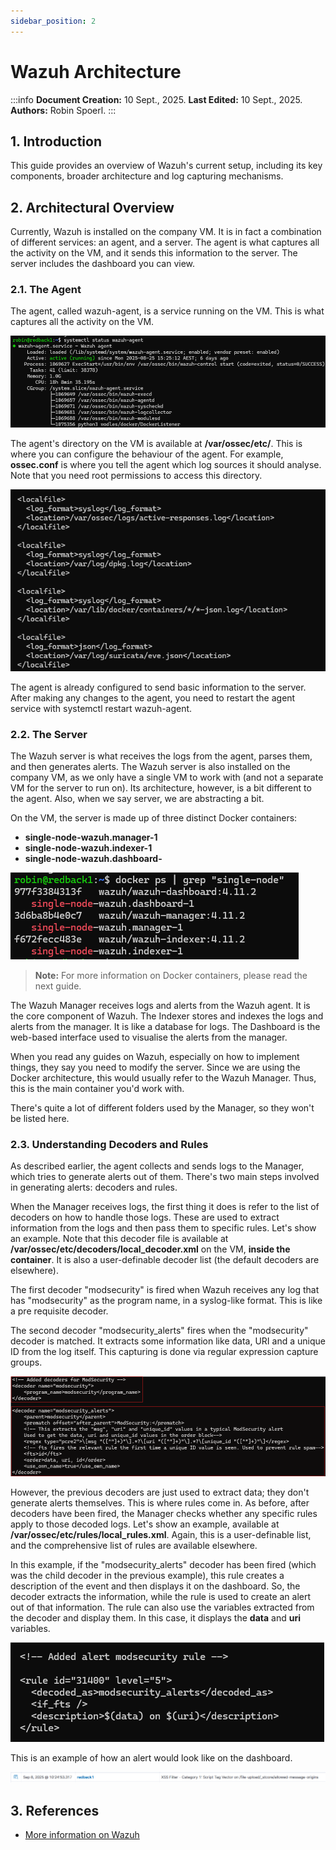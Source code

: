 ```yaml
---
sidebar_position: 2
---
```


# Wazuh Architecture

:::info
**Document Creation:** 10 Sept., 2025. **Last Edited:** 10 Sept., 2025. **Authors:** Robin Spoerl.
:::

## 1. Introduction 

This guide provides an overview of Wazuh's current setup, including its key components, broader architecture and log capturing mechanisms. 

## 2. Architectural Overview

Currently, Wazuh is installed on the company VM. It is in fact a combination of different services: an agent, and a server. The agent is what captures all the activity on the VM, and it sends this information to the server. The server includes the dashboard you can view. 

### 2.1. The Agent

The agent, called wazuh-agent, is a service running on the VM. This is what captures all the activity on the VM.

![Wazuh agent service](img-wazuh/wazuh-agent.png)

The agent's directory on the VM is available at **/var/ossec/etc/**. This is where you can configure the behaviour of the agent. For example, **ossec.conf** is where you tell the agent which log sources it should analyse. Note that you need root permissions to access this directory. 

![Wazuh agent conf](img-wazuh/agent-conf.png)

The agent is already configured to send basic information to the server. After making any changes to the agent, you need to restart the agent service with systemctl restart wazuh-agent. 

### 2.2. The Server

The Wazuh server is what receives the logs from the agent, parses them, and then generates alerts. The Wazuh server is also installed on the company VM, as we only have a single VM to work with (and not a separate VM for the server to run on). Its architecture, however, is a bit different to the agent. Also, when we say server, we are abstracting a bit.

On the VM, the server is made up of three distinct Docker containers: 
- **single-node-wazuh.manager-1**
- **single-node-wazuh.indexer-1**
- **single-node-wazuh.dashboard-**

![Wazuh agent conf](img-wazuh/wazuh-architecture.png) 

> **Note:** For more information on Docker containers, please read the next guide. 

The Wazuh Manager receives logs and alerts from the Wazuh agent. It is the core component of Wazuh.
The Indexer stores and indexes the logs and alerts from the manager. It is like a database for logs.
The Dashboard is the web-based interface used to visualise the alerts from the manager. 

When you read any guides on Wazuh, especially on how to implement things, they say you need to modify the server. Since we are using the Docker architecture, this would usually refer to the Wazuh Manager. Thus, this is the main container you'd work with. 

There's quite a lot of different folders used by the Manager, so they won't be listed here. 

### 2.3. Understanding Decoders and Rules

As described earlier, the agent collects and sends logs to the Manager, which tries to generate alerts out of them. There's two main steps involved in generating alerts: decoders and rules.

When the Manager receives logs, the first thing it does is refer to the list of decoders on how to handle those logs. These are used to extract information from the logs and then pass them to specific rules. Let's show an example. Note that this decoder file is available at **/var/ossec/etc/decoders/local_decoder.xml** on the VM, **inside the container**. It is also a user-definable decoder list (the default decoders are elsewhere).

The first decoder "modsecurity" is fired when Wazuh receives any log that has "modsecurity" as the program name, in a syslog-like format. This is like a pre requisite decoder.

The second decoder "modsecurity_alerts" fires when the "modsecurity" decoder is matched. It extracts some information like data, URI and a unique ID from the log itself. This capturing is done via regular expression capture groups. 

![Wazuh agent conf](img-wazuh/wazuh-decoder.png) 

However, the previous decoders are just used to extract data; they don't generate alerts themselves. This is where rules come in. As before, after decoders have been fired, the Manager checks whether any specific rules apply to those decoded logs. Let's show an example, available at **/var/ossec/etc/rules/local_rules.xml**. Again, this is a user-definable list, and the comprehensive list of rules are available elsewhere.

In this example, if the "modsecurity_alerts" decoder has been fired (which was the child decoder in the previous example), this rule creates a description of the event and then displays it on the dashboard. So, the decoder extracts the information, while the rule is used to create an alert out of that information. The rule can also use the variables extracted from the decoder and display them. In this case, it displays the **data** and **uri** variables. 

![Wazuh rule](img-wazuh/wazuh-rule.png) 

This is an example of how an alert would look like on the dashboard.

![Wazuh rule](img-wazuh/wazuh-alert.png) 

## 3. References

- [More information on Wazuh](https://documentation.wazuh.com/)








